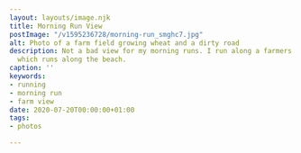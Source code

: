 ```yaml
---
layout: layouts/image.njk
title: Morning Run View
postImage: "/v1595236728/morning-run_smghc7.jpg"
alt: Photo of a farm field growing wheat and a dirty road
description: Not a bad view for my morning runs. I run along a farmers dirt track,
  which runs along the beach.
caption: ''
keywords:
- running
- morning run
- farm view
date: 2020-07-20T00:00:00+01:00
tags:
- photos

---
```


